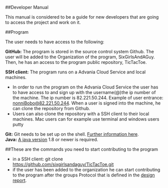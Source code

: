 ##Developer Manual

This manual is considered to be a guide for new developers that are going to access the project and work on it. </br>

##Program

The user needs to have access to the following:

**GitHub:** The program is stored in the source control system Github. The user will be added to the Organization of the program, SixGirlsAndAGuy. Then, he has an access to the program public repository, TicTacToe.

**SSH client:** The program runs on a Advania Cloud Service and local machines. 
* In order to run the program on the Advania Cloud Service the user has to have access to and sign up with the username(@)the ip number of the machine. The ip number is 82.221.50.244.
Example of user entrance: nonniBobo@82.221.50.244. When a user is signed into the machine, he can clone the repository from Github. </br>
* Users can also clone the repository with a SSH client to their local machines. Mac users can for example use terminal and windows users putty</br>

**Git:** Git needs to be set up on the shell. [Further information here](http://git-scm.com/book/en/v2/Getting-Started-Installing-Git "a Safari extension"). </br>
**Java:** [A java version](https://java.com/en/download/ "java") 1.8 or newer is required. </br>


##These are the commands you need to start contributing to the program
* in a SSH client: git clone https://github.com/sixgirlsandaguy/TicTacToe.git
* if the user has been added to the organization he can start contributing to the program after the groups Protocol that is defined in the [design report](https://github.com/sixgirlsandaguy/TicTacToe/blob/master/Docs/DesignReport.md "design report").



